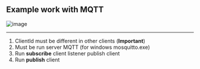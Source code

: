 ## Example work with MQTT 
![image](https://user-images.githubusercontent.com/3950155/192477476-0b3a5374-8c37-40ed-89e5-9dc42345b97e.png)

---
1. ClientId must be different in other clients (**Important**)
2. Must be run server MQTT (for windows mosquitto.exe)
3. Run **subscribe** client listener publish client
4. Run **publish** client 


